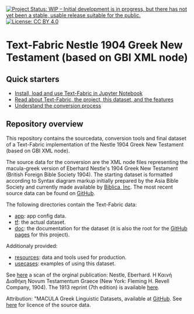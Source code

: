 [![Project Status: WIP – Initial development is in progress, but there has not yet been a stable, usable release suitable for the public.](https://www.repostatus.org/badges/latest/wip.svg)](https://www.repostatus.org/#wip) [![License: CC BY 4.0](https://img.shields.io/badge/License-CC_BY%204.0-lightgrey.svg)](https://creativecommons.org/licenses/by/4.0/)

# Text-Fabric Nestle 1904 Greek New Testament (based on GBI XML node)

## Quick starters
* [Install, load and use Text-Fabric in Jupyter Notebook](https://nbviewer.org/github/tonyjurg/Nestle1904GBI/blob/main/docs/usecases/load_text_fabric.ipynb)
* [Read about Text-Fabric, the project, this dataset, and the features](https://tonyjurg.github.io/Nestle1904GBI/)
* [Understand the conversion process](https://nbviewer.org/github/tonyjurg/Nestle1904LFT/tree/main/resources/converter/)

## Repository overview

This repository contains the sourcedata, conversion tools and final dataset of a Text-Fabric implementation of the Nestle 1904 Greek New Testament (based on GBI XML node).

The source data for the conversion are the XML node files representing the macula-greek version of Eberhard Nestle's 1904 Greek New Testament (British Foreign Bible Society 1904). The starting dataset is formatted according to Syntax diagram markup initially prepared by the Asia Bible Society and currently made available by <a href="https://www.biblica.com/" target="_blank">Biblica, Inc</a>. The most recent source data can be found on [GitHub](https://github.com/Clear-Bible/macula-greek/tree/main/Nestle1904/nodes). 

The following directories contain the Text-Fabric data:
 * [app](app#readme): app config data.
 * [tf](tf#readme): the actual dataset.
 * [doc](docs/home.md#readme): the documentation for the dataset (it is also the root for the [GitHub pages](https://tonyjurg.github.io/Nestle1904GBI/) for this project).
 
 Additionaly provided:
 * [resources](resources#readme): data and tools used for production.
 * [usecases](docs/usecases#readme): examples of using this dataset.

 
See <a href="https://archive.org/details/the-greek-new-testament-nestle-1904-us-edition/mode/2up" target="_blank">here</a> a scan of the orginal publication: Nestle, Eberhard. Η Καινή Διαθήκη Novum Testamentum Graece (New York: Fleming H. Revell Company, 1904). The 1913 reprint (7th edition) is available <a href="https://archive.org/details/hkainediathekete00lond" target="_blank">here</a>.
 
 Attribution: "MACULA Greek Linguistic Datasets, available at <a href="https://github.com/Clear-Bible/macula-greek/" target="_blank">GitHub</a>.  See [here](resources/sourcedata#readme) for licence of the source data.
